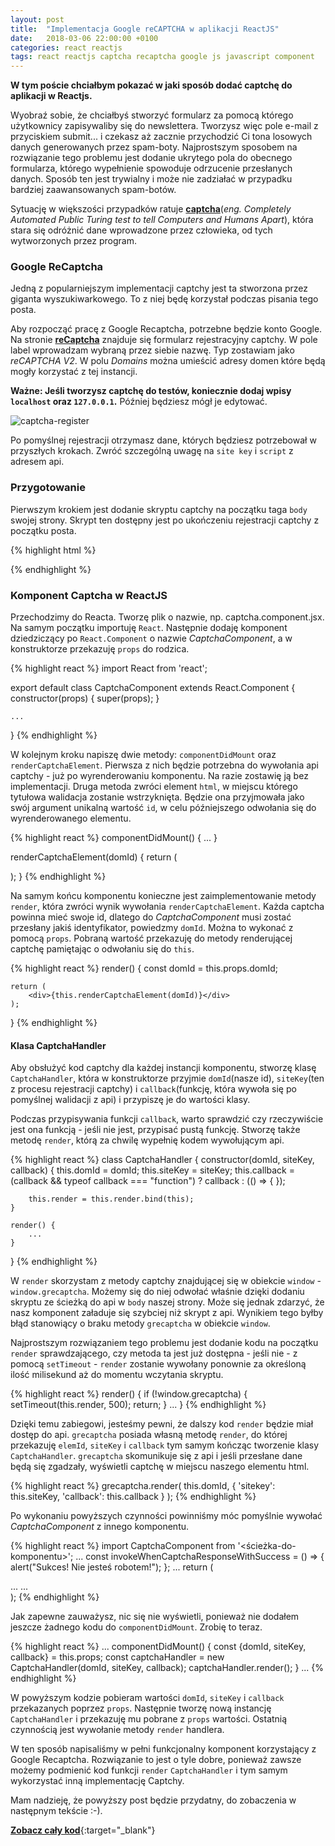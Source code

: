 ```yaml
---
layout: post
title:  "Implementacja Google reCAPTCHA w aplikacji ReactJS"
date:   2018-03-06 22:00:00 +0100
categories: react reactjs
tags: react reactjs captcha recaptcha google js javascript component
---
```

**W tym poście chciałbym pokazać w jaki sposób dodać captchę do aplikacji w Reactjs.**

Wyobraź sobie, że chciałbyś stworzyć formularz za pomocą którego użytkownicy zapisywaliby się do newslettera. Tworzysz więc pole e-mail z przyciskiem submit... i czekasz aż zacznie przychodzić Ci tona losowych danych generowanych przez spam-boty. Najprostszym sposobem na rozwiązanie tego problemu jest dodanie ukrytego pola do obecnego formularza, którego wypełnienie spowoduje odrzucenie przesłanych danych. Sposób ten jest trywialny i może nie zadziałać w przypadku bardziej zaawansowanych spam-botów.

Sytuację w większości przypadków ratuje **[captcha][captcha]**(*eng. Completely Automated Public Turing test to tell Computers and Humans Apart*), która stara się odróżnić dane wprowadzone przez człowieka, od tych wytworzonych przez program.

### **Google ReCaptcha**
Jedną z popularniejszym implementacji captchy jest ta stworzona przez giganta wyszukiwarkowego. To z niej będę korzystał podczas pisania tego posta.

Aby rozpocząć pracę z Google Recaptcha, potrzebne będzie konto Google. Na stronie **[reCaptcha][GCaptcha]** znajduje się formularz rejestracyjny captchy. W pole label wprowadzam wybraną przez siebie nazwę. Typ zostawiam jako *reCAPTCHA V2*. W polu *Domains* można umieścić adresy domen które będą mogły korzystać z tej instancji.

**Ważne: Jeśli tworzysz captchę do testów, koniecznie dodaj wpisy `localhost` oraz `127.0.0.1`.** Później będziesz mógł je edytować.

![captcha-register]

Po pomyślnej rejestracji otrzymasz dane, których będziesz potrzebował w przyszłych krokach. Zwróć szczególną uwagę na `site key` i `script` z adresem api.

### **Przygotowanie**
Pierwszym krokiem jest dodanie skryptu captchy na początku taga `body` swojej strony. Skrypt ten dostępny jest po ukończeniu rejestracji captchy z początku posta.

{% highlight html %}
<!-- ... -->
</head>
<body>
    <script src='https://www.google.com/recaptcha/api.js'></script>
    <!-- ... -->
</body>
{% endhighlight %}

### **Komponent Captcha w ReactJS**
Przechodzimy do Reacta. Tworzę plik o nazwie, np. captcha.component.jsx.
Na samym początku importuję `React`. Następnie dodaję komponent dziedziczący po `React.Component` o nazwie *CaptchaComponent*, a w konstruktorze przekazuję  `props` do rodzica.

{% highlight react %}
import React from 'react';

export default class CaptchaComponent extends React.Component {
    constructor(props) {
        super(props);
    }

    ...
}
{% endhighlight %}

W kolejnym kroku napiszę dwie metody: `componentDidMount` oraz `renderCaptchaElement`. Pierwsza z nich będzie potrzebna do wywołania api captchy - już po wyrenderowaniu komponentu. Na razie zostawię ją bez implementacji. Druga metoda zwróci element `html`, w miejscu którego tytułowa walidacja zostanie wstrzyknięta. Będzie ona przyjmowała jako swój argument unikalną wartość `id`, w celu późniejszego odwołania się do wyrenderowanego elementu.

{% highlight react %}
componentDidMount() {
    ...
}

renderCaptchaElement(domId) {
    return (
        <div className="captcha" id={domId} />
    );
}
{% endhighlight %}

Na samym końcu komponentu konieczne jest zaimplementowanie metody `render`, która zwróci wynik wywołania `renderCaptchaElement`. Każda captcha powinna mieć swoje id, dlatego do *CaptchaComponent* musi zostać przesłany jakiś identyfikator, powiedzmy `domId`. Można to wykonać z pomocą `props`. Pobraną wartość przekazuję do metody renderującej captchę pamiętając o odwołaniu się do `this`.

{% highlight react %}
render() {
    const domId = this.props.domId;

    return (
        <div>{this.renderCaptchaElement(domId)}</div>
    );
}
{% endhighlight %}

#### **Klasa CaptchaHandler**
Aby obsłużyć kod captchy dla każdej instancji komponentu, stworzę klasę `CaptchaHandler`, która w konstruktorze przyjmie `domId`(nasze id), `siteKey`(ten z procesu rejestracji captchy) i `callback`(funkcję, która wywoła się po pomyślnej walidacji z api) i przypiszę je do wartości klasy.

Podczas przypisywania funkcji `callback`, warto sprawdzić czy rzeczywiście jest ona funkcją - jeśli nie jest, przypisać pustą funkcję. Stworzę także metodę `render`, którą za chwilę wypełnię kodem wywołującym api.

{% highlight react %}
class CaptchaHandler {
    constructor(domId, siteKey, callback) {
        this.domId = domId;
        this.siteKey = siteKey;
        this.callback = (callback && typeof callback === "function")
            ? callback : (() => { });

        this.render = this.render.bind(this);
    }

    render() {
        ...
    }
}
{% endhighlight %}

W `render` skorzystam z metody captchy znajdującej się w obiekcie `window` - `window.grecaptcha`. Możemy się do niej odwołać właśnie dzięki dodaniu skryptu ze ścieżką do api w `body` naszej strony. Może się jednak zdarzyć, że nasz komponent załaduje się szybciej niż skrypt z api. Wynikiem tego byłby błąd stanowiący o braku metody `grecaptcha` w obiekcie `window`.

Najprostszym rozwiązaniem tego problemu jest dodanie kodu na początku `render` sprawdzającego, czy metoda ta jest już dostępna - jeśli nie - z pomocą `setTimeout` - `render` zostanie wywołany ponownie za określoną ilość milisekund aż do momentu wczytania skryptu.

{% highlight react %}
render() {
    if (!window.grecaptcha) {
        setTimeout(this.render, 500);
        return;
    }
    ...
}
{% endhighlight %}

Dzięki temu zabiegowi, jesteśmy pewni, że dalszy kod `render` będzie miał dostęp do api. `grecaptcha` posiada własną metodę `render`, do której przekazuję `elemId`, `siteKey` i `callback` tym samym kończąc tworzenie klasy `CaptchaHandler`. `grecaptcha` skomunikuje się z api i jeśli przesłane dane będą się zgadzały, wyświetli captchę w miejscu naszego elementu html.

{% highlight react %}
grecaptcha.render(
    this.domId,
    {
        'sitekey': this.siteKey,
        'callback': this.callback
    }
);
{% endhighlight %}

Po wykonaniu powyższych czynności powinniśmy móc pomyślnie wywołać *CaptchaComponent* z innego komponentu.

{% highlight react %}
import CaptchaComponent from '<ścieżka-do-komponentu>';
...
const invokeWhenCaptchaResponseWithSuccess = () => {
    alert("Sukces! Nie jesteś robotem!");
};
...
return (
    <div>
        ...
        <CaptchaComponent
            domId="google-captcha"
            siteKey="6LdncEoUAAAAAMfQGXFs5zW10FG1FG2paicPf4n9"
            callback={invokeWhenCaptchaResponseWithSuccess}
        />
        ...
    </div>
);
{% endhighlight %}

Jak zapewne zauważysz, nic się nie wyświetli, ponieważ nie dodałem jeszcze żadnego kodu do `componentDidMount`. Zrobię to teraz.

{% highlight react %}
...
componentDidMount() {
    const {domId, siteKey, callback} = this.props;
    const captchaHandler = new CaptchaHandler(domId, siteKey, callback);
    captchaHandler.render();
}
...
{% endhighlight %}

W powyższym kodzie pobieram wartości `domId`, `siteKey` i `callback` przekazanych poprzez `props`. Następnie tworzę nową instancję `CaptchaHandler` i przekazuję mu pobrane z `props` wartości. Ostatnią czynnością jest wywołanie metody `render` handlera.

W ten sposób napisaliśmy w pełni funkcjonalny komponent korzystający z Google Recaptcha. Rozwiązanie to jest o tyle dobre, ponieważ zawsze możemy podmienić kod funkcji `render` `CaptchaHandler` i tym samym wykorzystać inną implementację Captchy.

Mam nadzieję, że powyższy post będzie przydatny, do zobaczenia w następnym tekście :-).

[**Zobacz cały kod**](https://github.com/bwiorek/react-recaptcha/blob/master/captcha-component.jsx){:target="_blank"}


[captcha]:https://pl.wikipedia.org/wiki/CAPTCHA
[GCaptcha]:https://www.google.com/recaptcha/admin#list
[captcha-register]:https://i.imgur.com/Ppue8f4.jpg